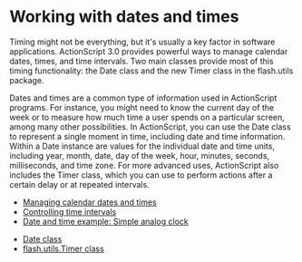 # Working with dates and times

<div>

Timing might not be everything, but it's usually a key factor in software
applications. ActionScript 3.0 provides powerful ways to manage calendar dates,
times, and time intervals. Two main classes provide most of this timing
functionality: the Date class and the new Timer class in the flash.utils
package.

Dates and times are a common type of information used in ActionScript programs.
For instance, you might need to know the current day of the week or to measure
how much time a user spends on a particular screen, among many other
possibilities. In ActionScript, you can use the Date class to represent a single
moment in time, including date and time information. Within a Date instance are
values for the individual date and time units, including year, month, date, day
of the week, hour, minutes, seconds, milliseconds, and time zone. For more
advanced uses, ActionScript also includes the Timer class, which you can use to
perform actions after a certain delay or at repeated intervals.

- [Managing calendar dates and times](./managing-calendar-date-and-times.md)
- [Controlling time intervals](./controlling-time-intervals.md)
- [Date and time example: Simple analog clock](./date-and-time-example-simple-analog-clock.md)

</div>

- [Date class](http://help.adobe.com/en_US/FlashPlatform/reference/actionscript/3/Date.html)
- [flash.utils.Timer class](http://help.adobe.com/en_US/FlashPlatform/reference/actionscript/3/flash/utils/Timer.html)
